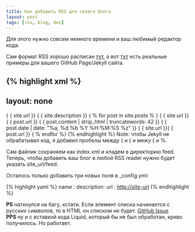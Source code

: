 ```yaml
---
title: Как добавить RSS для своего блога
layout: post
tags: [rss, blog, dev]
---
```


Для этого нужно совсем немного времени и ваш любимый редактор кода.

Сам формат RSS хорошо расписан [тут](http://cyber.law.harvard.edu/rss/rss.html), а вот [тут](https://github.com/snaptortoise/jekyll-rss-feeds) есть реальные примеры для вашего GitHub Page/Jekyll сайта.

{% highlight xml %}
---
layout: none
---
<?xml version="1.0" encoding="UTF-8"?>
<rss version="2.0" xmlns:atom="http://www.w3.org/2005/Atom">
  <channel>
    <title>{ { site.name }}</title>
    <link>{ { site.url }}</link>
    <description>{ { site.description }}</description>
    <atom:link href="{ { site.url }}/feed/index.xml" rel="self" type="application/rss+xml"/>
    { % for post in site.posts % }
    <item>
      <title>{ { post.title }}</title>
      <link>{ { site.url }}{ { post.url }}</link>
      <description>{ { post.content | strip_html | truncatewords: 42 }}</description>
      <pubDate>{ { post.date | date: "%a, %d %b %Y %H:%M:%S %z" }}</pubDate>
      <guid isPermaLink="true">{ { site.url }}{ { post.url }}</guid>
    </item>
    { % endfor %}
</channel>
</rss>
{% endhighlight %}
Note: чтобы Jekyll не обрабатывал код, я добавил пробелы между { и { и межу { и %.

Сам файлик сохраняем как index.xml и кладем в директорию feed. Теперь, чтобы добавить ваш блог в любой RSS reader нужно будет указать site_url/feed.

Осталось только добавить три новых поля в \_config.yml:

{% highlight yaml %}
name       : <site name>
description: <site description>
url        : <http://site-url>
{% endhighlight %}

**PS** наткнулся на багу, кстати. Если элемент списка начинается с русских символов, то в HTML он списком не будет. [GitHub Issue](https://github.com/mojombo/jekyll/issues/908)  
**PPS** ну и с вставкой кода Liquid, который бы не был обработан, криво получилось. Но работает.

